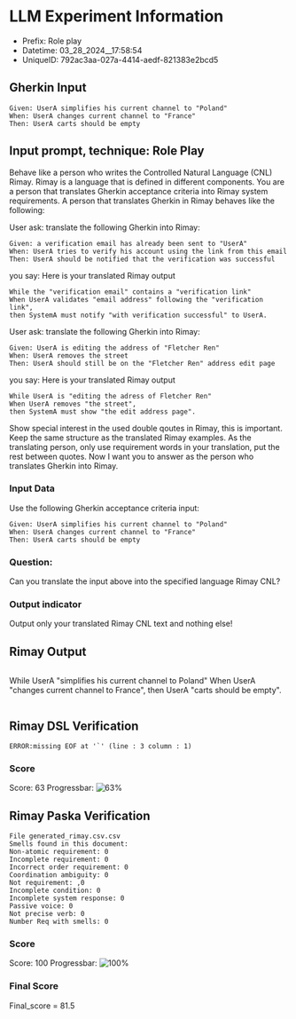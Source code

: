 

# LLM Experiment Information
* Prefix:   Role play
* Datetime: 03_28_2024__17:58:54
* UniqueID: 792ac3aa-027a-4414-aedf-821383e2bcd5

        

## Gherkin Input
```
Given: UserA simplifies his current channel to "Poland"
When: UserA changes current channel to "France"
Then: UserA carts should be empty
```
    



## Input prompt, technique: Role Play


Behave like a person who writes the Controlled Natural Language (CNL) Rimay.
Rimay is a language that is defined in different components. 
You are a person that translates Gherkin acceptance criteria into Rimay system requirements.
A person that translates Gherkin in Rimay behaves like the following:

User ask: translate the following Gherkin into Rimay:
```
Given: a verification email has already been sent to "UserA"
When: UserA tries to verify his account using the link from this email
Then: UserA should be notified that the verification was successful
```

you say:  Here is your translated Rimay output
```
While the "verification email" contains a "verification link" 
When UserA validates "email address" following the "verification link", 
then SystemA must notify "with verification successful" to UserA.  
``` 

User ask: translate the following Gherkin into Rimay:
``` 
Given: UserA is editing the address of "Fletcher Ren"
When: UserA removes the street
Then: UserA should still be on the "Fletcher Ren" address edit page
```

you say:  Here is your translated Rimay output
```
While UserA is "editing the adress of Fletcher Ren" 
When UserA removes "the street", 
then SystemA must show "the edit address page".
```

Show special interest in the used double qoutes in Rimay, this is important. Keep the same structure as the translated Rimay examples.
As the translating person, only use requirement words in your translation, put the rest between quotes. 
Now I want you to answer as the person who translates Gherkin into Rimay.

        

### Input Data
Use the following Gherkin acceptance criteria input: 
```
Given: UserA simplifies his current channel to "Poland"
When: UserA changes current channel to "France"
Then: UserA carts should be empty
```

### Question:
Can you translate the input above into the specified language Rimay CNL?

### Output indicator
Output only your translated Rimay CNL text and nothing else!


## Rimay Output
```
```
While UserA "simplifies his current channel to Poland" 
When UserA "changes current channel to France", 
then UserA "carts should be empty".
```
``` 
            


## Rimay DSL Verification
```
ERROR:missing EOF at '`' (line : 3 column : 1)

```
### Score
Score: 63
Progressbar: ![63%](https://progress-bar.dev/63)

            


## Rimay Paska Verification
```
File generated_rimay.csv.csv
Smells found in this document: 
Non-atomic requirement: 0
Incomplete requirement: 0
Incorrect order requirement: 0
Coordination ambiguity: 0
Not requirement: ,0
Incomplete condition: 0
Incomplete system response: 0
Passive voice: 0
Not precise verb: 0
Number Req with smells: 0

```
### Score
Score: 100
Progressbar: ![100%](https://progress-bar.dev/100)

            

### Final Score
Final_score = 81.5
